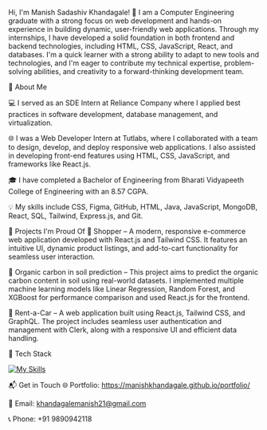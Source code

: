 Hi, I'm Manish Sadashiv Khandagale! 👋
I am a  Computer Engineering graduate with a strong focus on web development and hands-on experience in building dynamic, user-friendly web applications. Through my internships, I have developed a solid foundation in both frontend and backend technologies, including HTML, CSS, JavaScript, React, and databases. I'm a quick learner with a strong ability to adapt to new tools and technologies, and I'm eager to contribute my technical expertise, problem-solving abilities, and creativity to a forward-thinking development team.



🚀 About Me

💻 I served as an SDE Intern at Reliance Company where I applied best practices in software development, database management, and virtualization.

🌐 I was a Web Developer Intern at Tutlabs, where I collaborated with a team to design, develop, and deploy responsive web applications. I also assisted in developing front-end features using HTML, CSS, JavaScript, and frameworks like React.js.

🎓 I have completed a Bachelor of Engineering from Bharati Vidyapeeth College of Engineering with an 8.57 CGPA.

💡 My skills include CSS, Figma, GitHub, HTML, Java, JavaScript, MongoDB, React, SQL, Tailwind, Express.js, and Git.

🧠 Projects I'm Proud Of
🛒 Shopper – A modern, responsive e-commerce web application developed with React.js and Tailwind CSS. It features an intuitive UI, dynamic product listings, and add-to-cart functionality for seamless user interaction.

🌱 Organic carbon in soil prediction – This project aims to predict the organic carbon content in soil using real-world datasets. I implemented multiple machine learning models like Linear Regression, Random Forest, and XGBoost for performance comparison and used React.js for the frontend.

🚗 Rent-a-Car – A web application built using React.js, Tailwind CSS, and GraphQL. The project includes seamless user authentication and management with Clerk, along with a responsive UI and efficient data handling.

💼 Tech Stack

[![My Skills](https://skillicons.dev/icons?i=css,figma,github,html,java,js,mongodb,react,mysql,postgresql,tailwind,express,git)](https://skillicons.dev)

📬 Get in Touch
🌐 Portfolio: https://manishkhandagale.github.io/portfolio/ 

📧 Email: khandagalemanish21@gmail.com 

📞 Phone: +91 9890942118 
